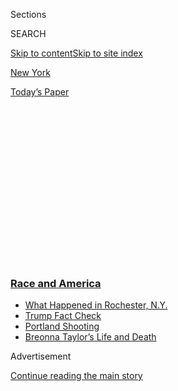 <div id="app">

<div>

<div>

<div>

<div class="NYTAppHideMasthead css-1q2w90k e1suatyy0">

<div class="section css-ui9rw0 e1suatyy2">

<div class="css-eph4ug er09x8g0">

<div class="css-6n7j50">

</div>

<span class="css-1dv1kvn">Sections</span>

<div class="css-10488qs">

<span class="css-1dv1kvn">SEARCH</span>

</div>

[Skip to content](#site-content)[Skip to site index](#site-index)

</div>

<div id="masthead-section-label" class="css-1wr3we4 eaxe0e00">

[New
York](https://www.nytimes3xbfgragh.onion/section/nyregion)

</div>

<div class="css-10698na e1huz5gh0">

</div>

</div>

<div id="masthead-bar-one" class="section hasLinks css-15hmgas e1csuq9d3">

<div class="css-uqyvli e1csuq9d0">

</div>

<div class="css-1uqjmks e1csuq9d1">

</div>

<div class="css-9e9ivx">

[](https://myaccount.nytimes3xbfgragh.onion/auth/login?response_type=cookie&client_id=vi)

</div>

<div class="css-1bvtpon e1csuq9d2">

[Today’s
Paper](https://www.nytimes3xbfgragh.onion/section/todayspaper)

</div>

</div>

</div>

</div>

<div data-aria-hidden="false">

<div id="site-content" data-role="main">

<div>

<div class="css-1aor85t" style="opacity:0.000000001;z-index:-1;visibility:hidden">

<div class="css-1hqnpie">

<div class="css-epjblv">

<span class="css-17xtcya">[New
York](/section/nyregion)</span><span class="css-x15j1o">|</span><span class="css-fwqvlz">Planned
Parenthood in N.Y. Disavows Margaret Sanger Over
Eugenics</span>

</div>

<div class="css-k008qs">

<div class="css-1iwv8en">

<span class="css-18z7m18"></span>

<div>

</div>

</div>

<span class="css-1n6z4y">https://nyti.ms/3hpxPGG</span>

<div class="css-1705lsu">

<div class="css-4xjgmj">

<div class="css-4skfbu" data-role="toolbar" data-aria-label="Social Media Share buttons, Save button, and Comments Panel with current comment count" data-testid="share-tools">

  - 
  - 
  - 
  - 
    
    <div class="css-6n7j50">
    
    </div>

  - 
  - 

</div>

</div>

</div>

</div>

</div>

</div>

<div class="css-13pd83m">

<div class="css-l9svim">

### [<span class="css-pa1jbp"><span class="css-1rxm0ex">Race and</span><span class="css-1rxm0ex"> America</span></span>](https://www.nytimes3xbfgragh.onion/news-event/george-floyd-protests-minneapolis-new-york-los-angeles?name=styln-george-floyd&region=TOP_BANNER&block=storyline_menu_recirc&action=click&pgtype=Article&impression_id=2947c640-f295-11ea-84d9-09ec1c57291a&variant=undefined)

  - <span class="css-ousu42">[What Happened in Rochester,
    N.Y.](https://www.nytimes3xbfgragh.onion/2020/09/04/nyregion/rochester-police-daniel-prude.html?name=styln-george-floyd&region=TOP_BANNER&block=storyline_menu_recirc&action=click&pgtype=Article&impression_id=2947c641-f295-11ea-84d9-09ec1c57291a&variant=undefined)</span>
  - <span class="css-ousu42">[Trump Fact
    Check](https://www.nytimes3xbfgragh.onion/2020/09/01/us/politics/trump-fact-check-protests.html?name=styln-george-floyd&region=TOP_BANNER&block=storyline_menu_recirc&action=click&pgtype=Article&impression_id=2947c642-f295-11ea-84d9-09ec1c57291a&variant=undefined)</span>
  - <span class="css-ousu42">[Portland
    Shooting](https://www.nytimes3xbfgragh.onion/2020/08/30/us/portland-shooting-explained.html?name=styln-george-floyd&region=TOP_BANNER&block=storyline_menu_recirc&action=click&pgtype=Article&impression_id=2947c643-f295-11ea-84d9-09ec1c57291a&variant=undefined)</span>
  - <span class="css-ousu42">[Breonna Taylor’s Life and
    Death](https://www.nytimes3xbfgragh.onion/2020/08/30/us/breonna-taylor-police-killing.html?name=styln-george-floyd&region=TOP_BANNER&block=storyline_menu_recirc&action=click&pgtype=Article&impression_id=2947c644-f295-11ea-84d9-09ec1c57291a&variant=undefined)</span>

</div>

</div>

<div id="top-wrapper" class="css-1sy8kpn">

<div id="top-slug" class="css-l9onyx">

Advertisement

</div>

[Continue reading the main
story](#after-top)

<div class="ad top-wrapper" style="text-align:center;height:100%;display:block;min-height:250px">

<div id="top" class="place-ad" data-position="top" data-size-key="top">

</div>

</div>

<div id="after-top">

</div>

</div>

<div>

<div id="sponsor-wrapper" class="css-1hyfx7x">

<div id="sponsor-slug" class="css-19vbshk">

Supported by

</div>

[Continue reading the main
story](#after-sponsor)

<div id="sponsor" class="ad sponsor-wrapper" style="text-align:center;height:100%;display:block">

</div>

<div id="after-sponsor">

</div>

</div>

<div class="css-186x18t">

</div>

<div class="css-1vkm6nb ehdk2mb0">

# Planned Parenthood in N.Y. Disavows Margaret Sanger Over Eugenics

</div>

Ms. Sanger, a feminist icon and reproductive-rights pioneer, supported a
discredited belief in improving the human race through selective
breeding.

<div class="css-79elbk" data-testid="photoviewer-wrapper">

<div class="css-z3e15g" data-testid="photoviewer-wrapper-hidden">

</div>

<div class="css-1a48zt4 ehw59r15" data-testid="photoviewer-children">

![<span class="css-16f3y1r e13ogyst0" data-aria-hidden="true">Margaret
Sanger, who founded the American Birth Control League in 1921, speaks
before a Senate committee to advocate for federal birth-control
legislation in Washington in
1934.</span><span class="css-cnj6d5 e1z0qqy90" itemprop="copyrightHolder"><span class="css-1ly73wi e1tej78p0">Credit...</span><span><span>Associated
Press</span></span></span>](https://static01.graylady3jvrrxbe.onion/images/2020/07/21/nyregion/21nysanger03/merlin_174799098_2c9e5db9-7c9e-40f2-a484-ff97459cf548-articleLarge.jpg?quality=75&auto=webp&disable=upscale)

</div>

</div>

<div class="css-18e8msd">

<div class="css-vp77d3 epjyd6m0">

<div class="css-hus3qt ey68jwv0" data-aria-hidden="true">

[![Nikita
Stewart](https://static01.graylady3jvrrxbe.onion/images/2018/09/25/multimedia/author-nikita-stewart/author-nikita-stewart-thumbLarge-v2.png
"Nikita Stewart")](https://www.nytimes3xbfgragh.onion/by/nikita-stewart)

</div>

<div class="css-1baulvz">

By [<span class="css-1baulvz last-byline" itemprop="name">Nikita
Stewart</span>](https://www.nytimes3xbfgragh.onion/by/nikita-stewart)

</div>

</div>

  - 
    
    <div class="css-ld3wwf e16638kd2">
    
    July 21,
    2020
    
    </div>

  - 
    
    <div class="css-4xjgmj">
    
    <div class="css-d8bdto" data-role="toolbar" data-aria-label="Social Media Share buttons, Save button, and Comments Panel with current comment count" data-testid="share-tools">
    
      - 
      - 
      - 
      - 
        
        <div class="css-6n7j50">
        
        </div>
    
      - 
      - 
    
    </div>
    
    </div>

</div>

</div>

<div class="section meteredContent css-1r7ky0e" name="articleBody" itemprop="articleBody">

<div class="css-1fanzo5 StoryBodyCompanionColumn">

<div class="css-53u6y8">

Planned Parenthood of Greater New York will remove the name of Margaret
Sanger, a founder of the national organization, from its Manhattan
health clinic because of her “harmful connections to the eugenics
movement,” the group said on Tuesday.

Ms. Sanger, a public health nurse who opened the first birth control
clinic in the United States in Brooklyn in 1916, has long been lauded as
a feminist icon and reproductive-rights pioneer.

But her legacy also includes supporting eugenics, a discredited belief
in improving the human race through selective breeding, often targeted
at poor people, those with disabilities, immigrants and people of color.

“The removal of Margaret Sanger’s name from our building is both a
necessary and overdue step to reckon with our legacy and acknowledge
Planned Parenthood’s contributions to historical reproductive harm
within communities of color,” Karen Seltzer, the chair of the New York
affiliate’s board, said in a statement.

</div>

</div>

<div class="css-1fanzo5 StoryBodyCompanionColumn">

<div class="css-53u6y8">

The group is also talking to city leaders about replacing Ms. Sanger’s
name on a street sign that has hung near its offices on Bleecker Street
for more than two decades.

The actions thrust Ms. Sanger onto a growing list of historical figures
whose legacies are being re-evaluated amid both widespread protests
against systemic racism and a pandemic that has exposed racial and
economic inequalities in health care services.

[Princeton
University](https://www.nytimes3xbfgragh.onion/2020/06/27/nyregion/princeton-university-woodrow-wilson.html)
said last month that it would remove President Woodrow Wilson’s name
from its public policy school and a residential college because of his
segregationist views. Just four years ago, Princeton trustees voted
against such a move.

</div>

</div>

<div class="css-79elbk" data-testid="photoviewer-wrapper">

<div class="css-z3e15g" data-testid="photoviewer-wrapper-hidden">

</div>

<div class="css-1a48zt4 ehw59r15" data-testid="photoviewer-children">

![<span class="css-16f3y1r e13ogyst0" data-aria-hidden="true">Planned
Parenthood of Greater New York’s offices on Bleecker Street in
Manhattan. The group urged city leaders to remove Margaret Sanger’s name
from a nearby street
sign. </span><span class="css-cnj6d5 e1z0qqy90" itemprop="copyrightHolder"><span class="css-1ly73wi e1tej78p0">Credit...</span><span>Caitlin
Ochs for The New York
Times</span></span>](https://static01.graylady3jvrrxbe.onion/images/2020/07/21/nyregion/21nysanger01/merlin_148150425_93c17bc4-7f5c-42bc-90a7-28dac5f91ae7-articleLarge.jpg?quality=75&auto=webp&disable=upscale)

</div>

</div>

<div class="css-1fanzo5 StoryBodyCompanionColumn">

<div class="css-53u6y8">

[Planned Parenthood Federation of
America](https://www.plannedparenthood.org/), the national organization,
has defended Ms. Sanger in the past, citing her work with Black leaders
in the 1930s and 1940s. As recently as 2016, the group[issued a fact
sheet](https://www.plannedparenthood.org/uploads/filer_public/37/fd/37fdc7b6-de5f-4d22-8c05-9568268e92d8/sanger_opposition_claims_fact_sheet_2016.pdf)
saying that while it condemned some of her beliefs, she had mostly been
well intentioned in trying to make birth control accessible for poor and
immigrant communities.

</div>

</div>

<div class="css-1fanzo5 StoryBodyCompanionColumn">

<div class="css-53u6y8">

The national organization said in the fact sheet that it disagreed with
Ms. Sanger’s decision to speak to members of the Ku Klux Klan in 1926 as
she tried to spread her message about birth control.

It also condemned her support for policies to sterilize people who had
disabilities that could not be treated; for banning immigrants with
disabilities; and for “placing so-called illiterates, paupers,
unemployables, criminals, prostitutes, and dope fiends on farms and in
open spaces as long as necessary for the strengthening and development
of moral conduct.”

In a statement, the national organization said it supported the New York
chapter’s decision to strike Ms. Sanger’s name from the clinic. There is
no sign on the facility, but it had been identified both internally and
publicly by Ms. Sanger’s name. It will now be known as the Manhattan
Health Center.

“Planned Parenthood, like many other organizations that have existed for
a century or more, is reckoning with our history, and working to address
historical inequities to better serve patients and our mission,” Melanie
Roussell Newman, a spokeswoman for the group, said in the statement.

Ms. Sanger still has defenders who say the decision to repudiate her
lacks historical nuance.

Ellen Chesler, a senior fellow at the Roosevelt Institute, a think tank,
and the author of [a biography of Ms.
Sanger](https://www.amazon.com/Woman-Valor-Margaret-Control-Movement/dp/1416540768)
and the birth control movement, said that while the country is
undergoing vast social change and reconsidering prominent figures from
the past, Ms. Sanger’s views have been misinterpreted.

The eugenics movement had wide support at the time in both conservative
and liberal circles, Ms. Chesler said, and Ms. Sanger was squarely in
the latter camp. She rejected some eugenicists’ belief that white
middle-class families should have more children than others, Ms. Chesler
said.

</div>

</div>

<div class="css-79elbk" data-testid="photoviewer-wrapper">

<div class="css-z3e15g" data-testid="photoviewer-wrapper-hidden">

</div>

<div class="css-1a48zt4 ehw59r15" data-testid="photoviewer-children">

<div class="css-1xdhyk6 erfvjey0">

<span class="css-1ly73wi e1tej78p0">Image</span>

<div class="css-zjzyr8">

<div data-testid="lazyimage-container" style="height:290.64444444444445px">

</div>

</div>

</div>

<span class="css-16f3y1r e13ogyst0" data-aria-hidden="true">Outside the
birth control clinic in Brooklyn’s Brownsville section that Margaret
Sanger started with her sister, Ethel Byrne, and a colleague, Fania
Mindell, in
1916.</span><span class="css-cnj6d5 e1z0qqy90" itemprop="copyrightHolder"><span class="css-1ly73wi e1tej78p0">Credit...</span><span>Social
Press Association via Library of Congress, via Associated
Press</span></span>

</div>

</div>

<div class="css-1fanzo5 StoryBodyCompanionColumn">

<div class="css-53u6y8">

Instead, Ms. Sanger believed that the quality of all children’s lives
could be improved if their parents had smaller families, Ms. Chesler
said, adding that Ms. Sanger believed Black people and immigrants had a
right to that better life.

</div>

</div>

<div class="css-1fanzo5 StoryBodyCompanionColumn">

<div class="css-53u6y8">

“Her motives were the opposite of racism,” Ms. Chesler said, citing Ms.
Sanger’s relationships with prominent Black leaders like W.E.B. Du Bois,
a founder of the N.A.A.C.P.

Planned Parenthood of Greater New York, which was formed when five area
chapters merged in January, is now the national group’s largest
affiliate and wants to recognize the Black women and others who also
championed the reproductive justice movement, said Merle McGee, the New
York chapter’s chief equity and engagement officer.

The decision to drop Ms. Sanger’s name from the clinic creates an
unusual alignment between the New York group and anti-abortion
conservatives like [Senator Ted Cruz, Republican of
Texas,](https://www.cruz.senate.gov/?p=press_release&id=2476)and Ben
Carson, the federal housing secretary, who have pointed to Ms. Sanger’s
belief in eugenics to criticize Planned Parenthood and its mission.

Ms. McGee said the group could not worry about how conservative figures
might react to the move, which she described as a response to the
concerns of patients and people of color.

“We’re not going to obliterate her,” Ms. McGee said. “If we obliterate
her, we cannot reckon with her.”

The New York affiliate’s effort to disavow Ms. Sanger comes as it
wrestles with internal turmoil, including [the recent ouster of its
executive director, Laura
McQuade](https://www.nytimes3xbfgragh.onion/2020/06/23/nyregion/ny-planned-parenthood-laura-mcquade.html),
in part because of complaints that she had mistreated Black employees.

</div>

</div>

<div class="css-1fanzo5 StoryBodyCompanionColumn">

<div class="css-53u6y8">

Ms. McGee said there was no connection between Ms. McQuade’s departure
and the decision to remove Ms. Sanger’s name. The move, she said, arose
out of a three-year effort to tackle racism internally and to improve
relationships with groups led by Black women who have been wary of
Planned Parenthood’s origins. Of the New York affiliate’s 22 board
members, one is Black, two are Asian and two are Hispanic.

“The biggest concern with Margaret Sanger is her public support for the
eugenics medical philosophy which was rooted in racism, ableism and
classism,” Ms. McGee said.

Ms. Sanger based her movement in New York and has been honored in
several places around the city. Her former clinic, on West 16th Street,
was designated a National Historic Landmark in 1993. The same year, the
City Council voted to name the corner of Mott and Bleecker Streets
Margaret Sanger Square. Planned Parenthood of Greater New York helped
push for the designation after moving its offices there.

The group’s announcement on Tuesday focused on its current building and
the street sign.

A representative of the group, recounting an often repeated but
uncorroborated story, told city leaders in 1993 that it was fitting to
honor Ms. Sanger in the area given that she had helped start the birth
control movement nearby on the Lower East Side.

As the story goes, Ms. Sanger treated a woman named “Sadie Sachs,” who
had given herself an abortion. Sadie asked a doctor how she could avoid
having another baby, and the doctor recommended abstinence. A few months
later, Ms. Sanger was called to treat Sadie again after she had given
herself another abortion, and she died in Ms. Sanger’s arms.

Ms. Sanger went on to start clinics, including one in Harlem. She pushed
for reproductive rights, even after she was arrested and sent to jail
for opening her first clinic, in the Brownsville section of Brooklyn.

Susan C. Beachy contributed research.

</div>

</div>

</div>

<div>

</div>

<div>

</div>

<div>

</div>

<div>

<div id="bottom-wrapper" class="css-1ede5it">

<div id="bottom-slug" class="css-l9onyx">

Advertisement

</div>

[Continue reading the main
story](#after-bottom)

<div id="bottom" class="ad bottom-wrapper" style="text-align:center;height:100%;display:block;min-height:90px">

</div>

<div id="after-bottom">

</div>

</div>

</div>

</div>

</div>

## Site Index

<div>

</div>

## Site Information Navigation

  - [© <span>2020</span> <span>The New York Times
    Company</span>](https://help.nytimes3xbfgragh.onion/hc/en-us/articles/115014792127-Copyright-notice)

<!-- end list -->

  - [NYTCo](https://www.nytco.com/)
  - [Contact
    Us](https://help.nytimes3xbfgragh.onion/hc/en-us/articles/115015385887-Contact-Us)
  - [Work with us](https://www.nytco.com/careers/)
  - [Advertise](https://nytmediakit.com/)
  - [T Brand Studio](http://www.tbrandstudio.com/)
  - [Your Ad
    Choices](https://www.nytimes3xbfgragh.onion/privacy/cookie-policy#how-do-i-manage-trackers)
  - [Privacy](https://www.nytimes3xbfgragh.onion/privacy)
  - [Terms of
    Service](https://help.nytimes3xbfgragh.onion/hc/en-us/articles/115014893428-Terms-of-service)
  - [Terms of
    Sale](https://help.nytimes3xbfgragh.onion/hc/en-us/articles/115014893968-Terms-of-sale)
  - [Site
    Map](https://spiderbites.nytimes3xbfgragh.onion)
  - [Help](https://help.nytimes3xbfgragh.onion/hc/en-us)
  - [Subscriptions](https://www.nytimes3xbfgragh.onion/subscription?campaignId=37WXW)

</div>

</div>

</div>

</div>
